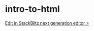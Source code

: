 # intro-to-html

[Edit in StackBlitz next generation editor ⚡️](https://stackblitz.com/~/github.com/CodingStormtrooper/intro-to-html)